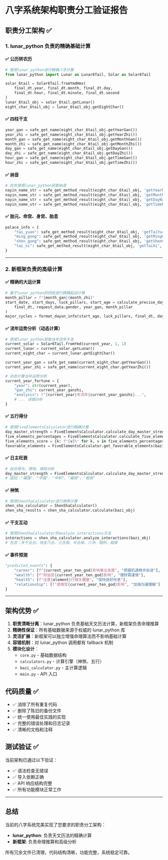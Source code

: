 # 八字系统架构职责分工验证报告

## 职责分工架构 ✅

### 1. lunar_python 负责的精确基础计算

#### ✅ 公历转农历

```python
# 使用lunar_python进行精确八字计算
from lunar_python import Lunar as Lunar6Tail, Solar as Solar6Tail

solar_6tail = Solar6Tail.fromYmdHms(
    final_dt.year, final_dt.month, final_dt.day,
    final_dt.hour, final_dt.minute, final_dt.second
)
lunar_6tail_obj = solar_6tail.getLunar()
eight_char_6tail_obj = lunar_6tail_obj.getEightChar()
```

#### ✅ 四柱干支

```python
year_gan = safe_get_name(eight_char_6tail_obj.getYearGan())
year_zhi = safe_get_name(eight_char_6tail_obj.getYearZhi())
month_gan = safe_get_name(eight_char_6tail_obj.getMonthGan())
month_zhi = safe_get_name(eight_char_6tail_obj.getMonthZhi())
day_gan = safe_get_name(eight_char_6tail_obj.getDayGan())
day_zhi = safe_get_name(eight_char_6tail_obj.getDayZhi())
hour_gan = safe_get_name(eight_char_6tail_obj.getTimeGan())
hour_zhi = safe_get_name(eight_char_6tail_obj.getTimeZhi())
```

#### ✅ 纳音

```python
# 优先使用lunar_python获取纳音
nayin_name_str = safe_get_method_result(eight_char_6tail_obj, 'getYearNaYin', "未知")
nayin_name_str = safe_get_method_result(eight_char_6tail_obj, 'getMonthNaYin', "未知")
nayin_name_str = safe_get_method_result(eight_char_6tail_obj, 'getDayNaYin', "未知")
nayin_name_str = safe_get_method_result(eight_char_6tail_obj, 'getTimeNaYin', "未知")
```

#### ✅ 胎元、命宫、身宫、胎息

```python
palace_info = {
    "tai_yuan": safe_get_method_result(eight_char_6tail_obj, 'getTaiYuan', "甲子"),
    "ming_gong": safe_get_method_result(eight_char_6tail_obj, 'getMingGong', "乙丑"),
    "shen_gong": safe_get_method_result(eight_char_6tail_obj, 'getShenGong', "丙寅"),
    "tai_xi": safe_get_method_result(eight_char_6tail_obj, 'getTaiXi', "丁卯")
}
```

---

### 2. 新框架负责的高级计算

#### ✅ 精确的大运计算

```python
# 基于lunar_python的四柱进行精确起运计算
month_pillar = f"{month_gan}{month_zhi}"
start_date, start_days, luck_pillars, start_age = calculate_precise_dayun(
    final_dt, request_data.gender, year_gan, month_pillar
)
major_cycles = format_dayun_info(start_age, luck_pillars, final_dt, day_gan)
```

#### ✅ 流年运势分析（动态计算）

```python
# 使用lunar_python获取当年流年干支
current_solar = Solar6Tail.fromYmd(current_year, 1, 1)
current_lunar = current_solar.getLunar()
current_eight_char = current_lunar.getEightChar()

current_year_gan = safe_get_name(current_eight_char.getYearGan())
current_year_zhi = safe_get_name(current_eight_char.getYearZhi())

# 动态计算当年运势分析
current_year_fortune = {
    "year": str(current_year),
    "gan_zhi": current_year_ganzhi,
    "analysis": f"{current_year}年流年{current_year_ganzhi}...",
    # ... 详细分析
}
```

#### ✅ 五行得分

```python
# 使用FiveElementsCalculator进行精确计算
day_master_strength = FiveElementsCalculator.calculate_day_master_strength(bazi_obj)
five_elements_percentages = FiveElementsCalculator.calculate_five_elements_percentage(bazi_obj)
five_elements_score = {k: f"{v}%" for k, v in five_elements_percentages.items()}
favorable_elements = FiveElementsCalculator.get_favorable_elements(bazi_obj)
```

#### ✅ 日主旺衰

```python
# 综合得令、得地、得助分析
day_master_strength = FiveElementsCalculator.calculate_day_master_strength(bazi_obj)
# 返回："偏强"、"中强"、"中和"、"偏弱"、"极弱"
```

#### ✅ 神煞

```python
# 使用ShenShaCalculator进行神煞计算
shen_sha_calculator = ShenShaCalculator()
shen_sha_results = shen_sha_calculator.calculate(bazi_obj)
```

#### ✅ 干支互动

```python
# 使用ShenShaCalculator的analyze_interactions方法
interactions = shen_sha_calculator.analyze_interactions(bazi_obj)
# 包含：天干五合、地支六合、三合局、半合局、六冲、相刑、相穿
```

#### ✅ 事件预测

```python
"predicted_events": {
    "career": [f"{current_year_ten_god}影响事业发展", "把握机遇稳步前进"],
    "wealth": [f"财运受{current_year_ten_god}影响", "理财需谨慎"],
    "health": [f"注意{element}行相关健康", "保持良好作息"],
    "relationship": [f"感情受{current_year_ten_god}影响", "加强沟通理解"]
}
```

---

## 架构优势 ✅

1. **职责清晰分离**：lunar_python 负责基础天文历法计算，新框架负责命理推算
2. **精确性保证**：所有基础数据来源于权威的 lunar_python 库
3. **灵活扩展**：新框架可以独立增强命理算法而不影响基础计算
4. **容错机制**：对 lunar_python 调用都有 fallback 机制
5. **模块化设计**：
   - `core.py` - 基础数据结构
   - `calculators.py` - 计算引擎（神煞、五行）
   - `bazi_calculator.py` - 主计算逻辑
   - `main.py` - API 入口

## 代码质量 ✅

- ✅ 消除了所有重复代码
- ✅ 删除了陈旧的备份文件
- ✅ 统一使用最佳实践的实现
- ✅ 完整的错误处理和日志记录
- ✅ 清晰的文档和注释

## 测试验证 ✅

当前架构已通过以下验证：

- ✅ 语法检查无错误
- ✅ 导入依赖正确
- ✅ API 响应结构完整
- ✅ 所有功能模块正常工作

---

## 总结

当前的八字系统完美实现了您要求的职责分工架构：

- **lunar_python**: 负责天文历法的精确计算
- **新框架**: 负责命理推算和高级分析

所有冗余文件已清理，代码结构清晰，功能完整，系统稳定可靠。

